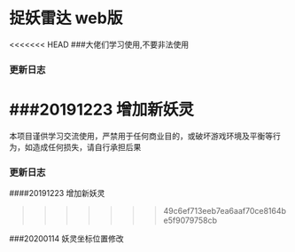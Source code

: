 # 捉妖雷达 web版

<<<<<<< HEAD
###大佬们学习使用,不要非法使用

### 更新日志

###20191223
增加新妖灵
=======
本项目谨供学习交流使用，严禁用于任何商业目的，或破坏游戏环境及平衡等行为，如造成任何损失，请自行承担后果

### 更新日志

####20191223
增加新妖灵

>>>>>>> 49c6ef713eeb7ea6aaf70ce8164be5f9079758cb

###20200114
妖灵坐标位置修改
